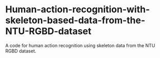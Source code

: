 # Human-action-recognition-with-skeleton-based-data-from-the-NTU-RGBD-dataset
A code for human action recognition using skeleton data from the NTU RGBD dataset. 
